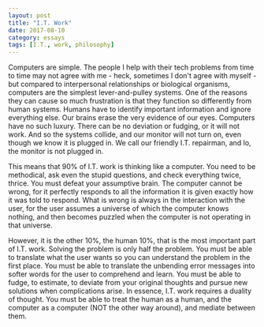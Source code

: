 ```yaml
---
layout: post
title: "I.T. Work"
date: 2017-08-10
category: essays
tags: [I.T., work, philosophy]
---
```


Computers are simple. The people I help with their tech problems from time to time may not agree with me - heck, sometimes I don't agree with myself - but compared to interpersonal relationships or biological organisms, computers are the simplest lever-and-pulley systems. One of the reasons they can cause so much frustration is that they function so differently from human systems. Humans have to identify important information and ignore everything else. Our brains erase the very evidence of our eyes. Computers have no such luxury. There can be no deviation or fudging, or it will not work. And so the systems collide, and our monitor will not turn on, even though we know it is plugged in. We call our friendly I.T. repairman, and lo, the monitor is not plugged in.

This means that 90% of I.T. work is thinking like a computer. You need to be methodical, ask even the stupid questions, and check everything twice, thrice. You must defeat your assumptive brain. The computer cannot be wrong, for it perfectly responds to all the information it is given exactly how it was told to respond. What is wrong is always in the interaction with the user, for the user assumes a universe of which the computer knows nothing, and then becomes puzzled when the computer is not operating in that universe.

However, it is the other 10%, the human 10%, that is the most important part of I.T. work. Solving the problem is only half the problem. You must be able to translate what the user wants so you can understand the problem in the first place. You must be able to translate the unbending error messages into softer words for the user to comprehend and learn. You must be able to fudge, to estimate, to deviate from your original thoughts and pursue new solutions when complications arise. In essence, I.T. work requires a duality of thought. You must be able to treat the human as a human, and the computer as a computer (NOT the other way around), and mediate between them.